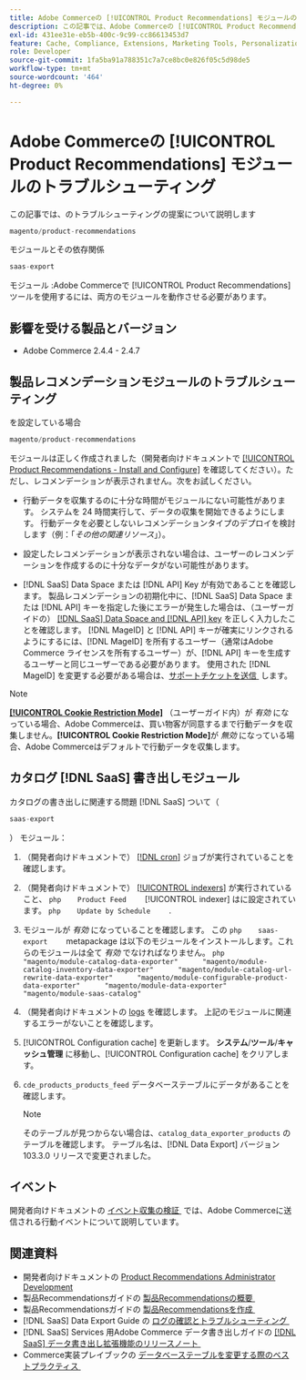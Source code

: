 ```yaml
---
title: Adobe Commerceの [!UICONTROL Product Recommendations] モジュールのトラブルシューティング
description: この記事では、Adobe Commerceの [!UICONTROL Product Recommendations] モジュールに関するトラブルシューティングの提案について説明します。
exl-id: 431ee31e-eb5b-400c-9c99-cc86613453d7
feature: Cache, Compliance, Extensions, Marketing Tools, Personalization, Products, Recommendations
role: Developer
source-git-commit: 1fa5ba91a788351c7a7ce8bc0e826f05c5d98de5
workflow-type: tm+mt
source-wordcount: '464'
ht-degree: 0%

---
```


# Adobe Commerceの [!UICONTROL Product Recommendations] モジュールのトラブルシューティング

この記事では、のトラブルシューティングの提案について説明します

```php
magento/product-recommendations
```

モジュールとその依存関係

```php
saas-export
```

モジュール :Adobe Commerceで [!UICONTROL Product Recommendations] ツールを使用するには、両方のモジュールを動作させる必要があります。

## 影響を受ける製品とバージョン

* Adobe Commerce 2.4.4 - 2.4.7

## 製品レコメンデーションモジュールのトラブルシューティング

を設定している場合

```php
magento/product-recommendations
```

モジュールは正しく作成されました（開発者向けドキュメントで [[!UICONTROL Product Recommendations - Install and Configure]](https://experienceleague.adobe.com/ja/docs/commerce-merchant-services/product-recommendations/getting-started/install-configure) を確認してください）。ただし、レコメンデーションが表示されません。次をお試しください。

* 行動データを収集するのに十分な時間がモジュールにない可能性があります。 システムを 24 時間実行して、データの収集を開始できるようにします。 行動データを必要としないレコメンデーションタイプのデプロイを検討します（例：「*その他の関連リソース*」）。

* 設定したレコメンデーションが表示されない場合は、ユーザーのレコメンデーションを作成するのに十分なデータがない可能性があります。

* [!DNL SaaS] Data Space または [!DNL API] Key が有効であることを確認します。 製品レコメンデーションの初期化中に、[!DNL SaaS] Data Space または [!DNL API] キーを指定した後にエラーが発生した場合は、（ユーザーガイドの） [[!DNL SaaS] Data Space and [!DNL API] key](https://experienceleague.adobe.com/ja/docs/commerce-admin/config/services/saas) を正しく入力したことを確認します。 [!DNL MageID] と [!DNL API] キーが確実にリンクされるようにするには、[!DNL MageID] を所有するユーザー（通常はAdobe Commerce ライセンスを所有するユーザー）が、[!DNL API] キーを生成するユーザーと同じユーザーである必要があります。 使用された [!DNL MageID] を変更する必要がある場合は、[&#x200B; サポートチケットを送信 &#x200B;](/help/help-center-guide/help-center/magento-help-center-user-guide.md#submit-ticket) します。

>[!NOTE]
>
>[**[!UICONTROL Cookie Restriction Mode]**](https://experienceleague.adobe.com/ja/docs/commerce-admin/start/compliance/privacy/compliance-cookie-law) （ユーザーガイド内）が *有効* になっている場合、Adobe Commerceは、買い物客が同意するまで行動データを収集しません。**[!UICONTROL Cookie Restriction Mode]**&#x200B;が *無効* になっている場合、Adobe Commerceはデフォルトで行動データを収集します。

## カタログ [!DNL SaaS] 書き出しモジュール

カタログの書き出しに関連する問題 [!DNL SaaS] ついて（

```php
saas-export
```

） モジュール：

1. （開発者向けドキュメントで） [[!DNL cron]](https://experienceleague.adobe.com/ja/docs/commerce-operations/configuration-guide/cli/configure-cron-jobs) ジョブが実行されていることを確認します。
1. （開発者向けドキュメントで） [[!UICONTROL indexers]](https://experienceleague.adobe.com/ja/docs/commerce-operations/configuration-guide/cli/manage-indexers) が実行されていること、    ```php    Product Feed    ```    [!UICONTROL indexer] はに設定されています。    ```php    Update by Schedule    ```    .
1. モジュールが *有効* になっていることを確認します。 この    ```php    saas-export    ```    metapackage は以下のモジュールをインストールします。これらのモジュールは全て *有効* でなければなりません。    ```php    "magento/module-catalog-data-exporter"      "magento/module-catalog-inventory-data-exporter"      "magento/module-catalog-url-rewrite-data-exporter"      "magento/module-configurable-product-data-exporter"      "magento/module-data-exporter"      "magento/module-saas-catalog"    ```
1. （開発者向けドキュメントの [logs](https://experienceleague.adobe.com/ja/docs/commerce-operations/configuration-guide/cli/enable-logging) を確認します。 上記のモジュールに関連するエラーがないことを確認します。
1. [!UICONTROL Configuration cache] を更新します。 **システム**/**ツール**/**キャッシュ管理** に移動し、[!UICONTROL Configuration cache] をクリアします。
1. `cde_products_products_feed` データベーステーブルにデータがあることを確認します。

   >[!NOTE]
   >
   >そのテーブルが見つからない場合は、`catalog_data_exporter_products` のテーブルを確認します。 テーブル名は、[!DNL Data Export] バージョン 103.3.0 リリースで変更されました。

## イベント

開発者向けドキュメントの [&#x200B; イベント収集の検証 &#x200B;](https://experienceleague.adobe.com/ja/docs/commerce-merchant-services/product-recommendations/getting-started/verify) では、Adobe Commerceに送信される行動イベントについて説明しています。

## 関連資料

* 開発者向けドキュメントの [Product Recommendations Administrator Development](https://experienceleague.adobe.com/ja/docs/commerce-merchant-services/product-recommendations/developer/development-overview)
* 製品Recommendationsガイドの [&#x200B; 製品Recommendationsの概要 &#x200B;](https://experienceleague.adobe.com/ja/docs/commerce-merchant-services/product-recommendations/overview)
* 製品Recommendationsガイドの [&#x200B; 製品Recommendationsを作成 &#x200B;](https://experienceleague.adobe.com/ja/docs/commerce-merchant-services/product-recommendations/admin/create)
* [!DNL SaaS] Data Export Guide の [&#x200B; ログの確認とトラブルシューティング &#x200B;](https://experienceleague.adobe.com/ja/docs/commerce-merchant-services/saas-data-export/troubleshooting-logging)
* [!DNL SaaS] Services 用Adobe Commerce データ書き出しガイドの [[!DNL SaaS]  データ書き出し拡張機能のリリースノート &#x200B;](https://experienceleague.adobe.com/ja/docs/commerce-merchant-services/saas-data-export/release-notes)
* Commerce実装プレイブックの [&#x200B; データベーステーブルを変更する際のベストプラクティス &#x200B;](https://experienceleague.adobe.com/ja/docs/commerce-operations/implementation-playbook/best-practices/development/modifying-core-and-third-party-tables#why-adobe-recommends-avoiding-modifications)

